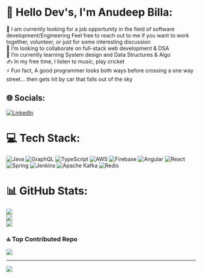 # 💫 Hello Dev's, I'm Anudeep Billa:
🔭 I am currently looking for a job opportunity in the field of software development/Engineering Feel free to reach out to me if you want to work together, volunteer, or just for some interesting discussion<br>👯 I’m looking to collaborate on full-stack web development & DSA<br>🌱 I’m currently learning System design and Data Structures & Algo<br>✍️  In my free time, I listen to music, play cricket<br>⚡ Fun fact, A good programmer looks both ways before crossing a one way street… then gets hit by car that falls out of the sky


## 🌐 Socials:
[![LinkedIn](https://img.shields.io/badge/LinkedIn-%230077B5.svg?logo=linkedin&logoColor=white)](https://www.linkedin.com/in/anudeepbilla/) 

# 💻 Tech Stack:
![Java](https://img.shields.io/badge/java-%23ED8B00.svg?style=for-the-badge&logo=openjdk&logoColor=white) ![GraphQL](https://img.shields.io/badge/-GraphQL-E10098?style=for-the-badge&logo=graphql&logoColor=white) ![TypeScript](https://img.shields.io/badge/typescript-%23007ACC.svg?style=for-the-badge&logo=typescript&logoColor=white) ![AWS](https://img.shields.io/badge/AWS-%23FF9900.svg?style=for-the-badge&logo=amazon-aws&logoColor=white) ![Firebase](https://img.shields.io/badge/firebase-%23039BE5.svg?style=for-the-badge&logo=firebase) ![Angular](https://img.shields.io/badge/angular-%23DD0031.svg?style=for-the-badge&logo=angular&logoColor=white) ![React](https://img.shields.io/badge/react-%2320232a.svg?style=for-the-badge&logo=react&logoColor=%2361DAFB) ![Spring](https://img.shields.io/badge/spring-%236DB33F.svg?style=for-the-badge&logo=spring&logoColor=white) ![Jenkins](https://img.shields.io/badge/jenkins-%232C5263.svg?style=for-the-badge&logo=jenkins&logoColor=white) ![Apache Kafka](https://img.shields.io/badge/Apache%20Kafka-000?style=for-the-badge&logo=apachekafka) ![Redis](https://img.shields.io/badge/redis-%23DD0031.svg?style=for-the-badge&logo=redis&logoColor=white)
# 📊 GitHub Stats:
![](https://github-readme-stats.vercel.app/api?username=anudeep2804&theme=synthwave&hide_border=false&include_all_commits=false&count_private=false)<br/>
![](https://github-readme-streak-stats.herokuapp.com/?user=anudeep2804&theme=synthwave&hide_border=false)<br/>
![](https://github-readme-stats.vercel.app/api/top-langs/?username=anudeep2804&theme=synthwave&hide_border=false&include_all_commits=false&count_private=false&layout=compact)

### 🔝 Top Contributed Repo
![](https://github-contributor-stats.vercel.app/api?username=anudeep2804&limit=5&theme=dark&combine_all_yearly_contributions=true)

---
[![](https://visitcount.itsvg.in/api?id=anudeep2804&icon=0&color=0)](https://visitcount.itsvg.in)

<!-- Proudly created with GPRM ( https://gprm.itsvg.in ) -->
